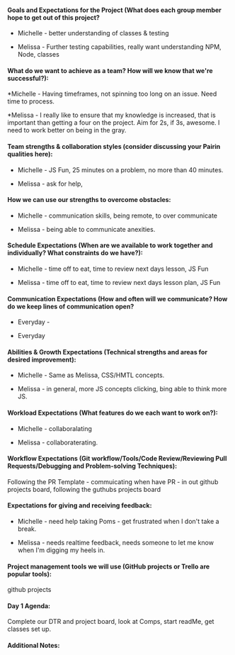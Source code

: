 #### Goals and Expectations for the Project (What does each group member hope to get out of this project?

 * Michelle - better understanding of classes & testing

 * Melissa - Further testing capabilities, really want understanding NPM, Node, classes


#### What do we want to achieve as a team? How will we know that we're successful?):

 *Michelle - Having timeframes, not spinning too long on an issue.  Need time to process.  

 *Melissa - I really like to ensure that my knowledge is increased, that is important than getting a four 
 on the project.  Aim for 2s, if 3s, awesome.  I need to work better on being in the gray. 
 

#### Team strengths & collaboration styles (consider discussing your Pairin qualities here):

* Michelle - JS Fun, 25 minutes on a problem, no more than 40 minutes.  

* Melissa - ask for help, 


#### How we can use our strengths to overcome obstacles:

* Michelle - communication skills, being remote, to over communicate

* Melissa - being able to communicate anexities.  

#### Schedule Expectations (When are we available to work together and individually? What constraints do we have?):

* Michelle - time off to eat, time to review next days lesson, JS Fun

* Melissa - time off to eat, time to review next days lesson plan, JS Fun


#### Communication Expectations (How and often will we communicate? How do we keep lines of communication open?

* Everyday - 

* Everyday


#### Abilities & Growth Expectations (Technical strengths and areas for desired improvement):
 
* Michelle - Same as Melissa, CSS/HMTL concepts. 

* Melissa - in general, more JS concepts clicking, bing able to think more JS. 


#### Workload Expectations (What features do we each want to work on?):

 * Michelle - collaboralating

 * Melissa - collaboraterating. 

#### Workflow Expectations (Git workflow/Tools/Code Review/Reviewing Pull Requests/Debugging and Problem-solving Techniques):
 
 Following the PR Template - commuicating when have PR - in out github projects board, following the guthubs projects board


#### Expectations for giving and receiving feedback:
 
 * Michelle - need help taking Poms - get frustrated when I don't take a break.  

 * Melissa - needs realtime feedback, needs someone to let me know when I'm digging my heels in. 

#### Project management tools we will use (GitHub projects or Trello are popular tools):

github projects

#### Day 1 Agenda: 

Complete our DTR and project board, look at Comps, start readMe, get classes set up. 

#### Additional Notes:

